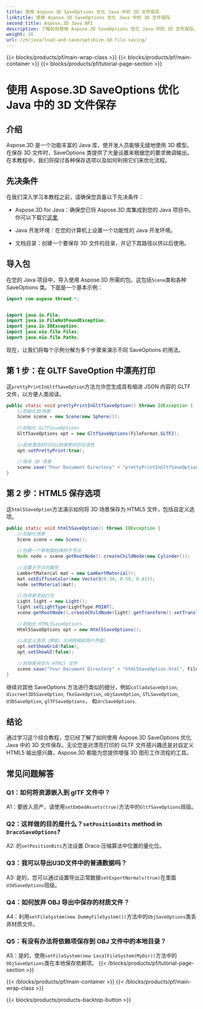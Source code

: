 ```yaml
---
title: 使用 Aspose.3D SaveOptions 优化 Java 中的 3D 文件保存
linktitle: 使用 Aspose.3D SaveOptions 优化 Java 中的 3D 文件保存
second_title: Aspose.3D Java API
description: 了解如何使用 Aspose.3D SaveOptions 优化 Java 中的 3D 文件保存。轻松增强性能并自定义输出。
weight: 16
url: /zh/java/load-and-save/optimize-3d-file-saving/
---
```


{{< blocks/products/pf/main-wrap-class >}}
{{< blocks/products/pf/main-container >}}
{{< blocks/products/pf/tutorial-page-section >}}

# 使用 Aspose.3D SaveOptions 优化 Java 中的 3D 文件保存

## 介绍

Aspose.3D 是一个功能丰富的 Java 库，使开发人员能够无缝地使用 3D 模型。在保存 3D 文件时，SaveOptions 类提供了大量设置来根据您的要求微调输出。在本教程中，我们将探讨各种保存选项以及如何利用它们来优化流程。

## 先决条件

在我们深入学习本教程之前，请确保您具备以下先决条件：

-  Aspose.3D for Java：确保您已将 Aspose.3D 库集成到您的 Java 项目中。你可以下载它[这里](https://releases.aspose.com/3d/java/).

- Java 开发环境：在您的计算机上设置一个功能性的 Java 开发环境。

- 文档目录：创建一个要保存 3D 文件的目录，并记下其路径以供以后使用。

## 导入包

在您的 Java 项目中，导入使用 Aspose.3D 所需的包。这包括`Scene`类和各种 SaveOptions 类。下面是一个基本示例：

```java
import com.aspose.threed.*;


import java.io.File;
import java.io.FileNotFoundException;
import java.io.IOException;
import java.nio.file.Files;
import java.nio.file.Paths;
```

现在，让我们将每个示例分解为多个步骤来演示不同 SaveOptions 的用法。

## 第 1 步：在 GLTF SaveOption 中漂亮打印

这`prettyPrintInGltfSaveOption`方法允许您生成具有缩进 JSON 内容的 GLTF 文件，以方便人类阅读。

```java
public static void prettyPrintInGltfSaveOption() throws IOException {
    //初始化3D场景
    Scene scene = new Scene(new Sphere());
    
    //初始化 GLTFSaveOptions
    GltfSaveOptions opt = new GltfSaveOptions(FileFormat.GLTF2);
    
    //启用漂亮的打印以获得更好的可读性
    opt.setPrettyPrint(true);
    
    //保存 3D 场景
    scene.save("Your Document Directory" + "prettyPrintInGltfSaveOption.gltf", opt);
}
```

## 第 2 步：HTML5 保存选项

这`html5SaveOption`方法演示如何将 3D 场景保存为 HTML5 文件，包括自定义选项。

```java
public static void html5SaveOption() throws IOException {
    //初始化场景
    Scene scene = new Scene();
    
    //创建一个带有圆柱体的子节点
    Node node = scene.getRootNode().createChildNode(new Cylinder());
    
    //设置子节点的属性
    LambertMaterial mat = new LambertMaterial();
    mat.setDiffuseColor(new Vector3(0.34, 0.59, 0.41));
    node.setMaterial(mat);
    
    //向场景添加灯光
    Light light = new Light();
    light.setLightType(LightType.POINT);
    scene.getRootNode().createChildNode(light).getTransform().setTranslation(10, 0, 10);
    
    //初始化 HTML5SaveOptions
    Html5SaveOptions opt = new Html5SaveOptions();
    
    //自定义选项（例如，关闭网格和用户界面）
    opt.setShowGrid(false);
    opt.setShowUI(false);
    
    //将场景另存为 HTML5 文件
    scene.save("Your Document Directory" + "html5SaveOption.html", FileFormat.HTML5);
}
```

继续对其他 SaveOptions 方法进行类似的细分，例如`colladaSaveOption`, `discreet3DSSaveOption`, `fbxSaveOption`, `objSaveOption`, `STLSaveOption`, `U3DSaveOption`, `glTFSaveOptions`， 和`drcSaveOptions`.

## 结论

通过学习这个综合教程，您已经了解了如何使用 Aspose.3D SaveOptions 优化 Java 中的 3D 文件保存。无论您是对漂亮打印的 GLTF 文件感兴趣还是对自定义 HTML5 输出感兴趣，Aspose.3D 都能为您提供增强 3D 图形工作流程的工具。

## 常见问题解答

### Q1：如何将资源嵌入到 glTF 文件中？

 A1：要嵌入资产，请使用`setEmbedAssets(true)`方法中的`GltfSaveOptions`班级。

### Q2：这样做的目的是什么？`setPositionBits` method in `DracoSaveOptions`?

 A2: 的`setPositionBits`方法设置 Draco 压缩算法中位置的量化位。

### Q3：我可以导出U3D文件中的普通数据吗？

 A3: 是的，您可以通过设置导出正常数据`setExportNormals(true)`在里面`U3dSaveOptions`班级。

### Q4：如何放弃 OBJ 导出中保存的材质文件？

A4：利用`setFileSystem(new DummyFileSystem())`方法中的`ObjSaveOptions`类丢弃材质文件。

### Q5：有没有办法将依赖项保存到 OBJ 文件中的本地目录？

 A5：是的，使用`setFileSystem(new LocalFileSystem(MyDir))`方法中的`ObjSaveOptions`类在本地保存依赖项。
{{< /blocks/products/pf/tutorial-page-section >}}

{{< /blocks/products/pf/main-container >}}
{{< /blocks/products/pf/main-wrap-class >}}

{{< blocks/products/products-backtop-button >}}
